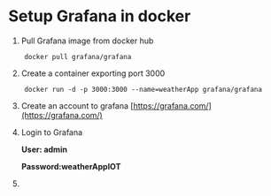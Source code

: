 # Setup Grafana in docker

1. Pull Grafana image from docker hub
```
    docker pull grafana/grafana
```

2. Create a container exporting port 3000
```
    docker run -d -p 3000:3000 --name=weatherApp grafana/grafana
```

3. Create an account to grafana
[https://grafana.com/](https://grafana.com/)

4. Login to Grafana

    **User: admin**

    **Password:weatherAppIOT**

5. 
